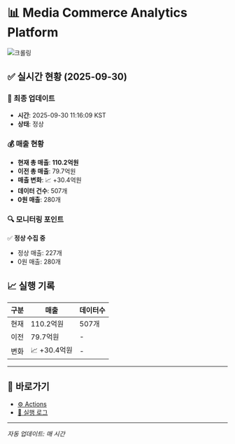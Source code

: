 # 📊 Media Commerce Analytics Platform

![크롤링](https://img.shields.io/badge/크롤링-정상-green)

## ✅ 실시간 현황 (2025-09-30)

### 📍 최종 업데이트
- **시간**: 2025-09-30 11:16:09 KST
- **상태**: 정상

### 💰 매출 현황
- **현재 총 매출**: **110.2억원**
- **이전 총 매출**: 79.7억원
- **매출 변화**: 📈 +30.4억원
- **데이터 건수**: 507개
- **0원 매출**: 280개

### 🔍 모니터링 포인트

✅ **정상 수집 중**
- 정상 매출: 227개
- 0원 매출: 280개


## 📈 실행 기록

| 구분 | 매출 | 데이터수 |
|------|------|----------|
| 현재 | 110.2억원 | 507개 |
| 이전 | 79.7억원 | - |
| 변화 | 📈 +30.4억원 | - |

---

## 🔗 바로가기

- [⚙️ Actions](../../actions)
- [📝 실행 로그](../../actions/workflows/daily_scraping.yml)

---

*자동 업데이트: 매 시간*
